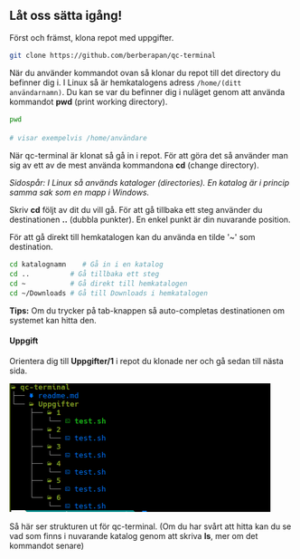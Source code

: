 ## Låt oss sätta igång!

Först och främst, klona repot med uppgifter.

```bash
git clone https://github.com/berberapan/qc-terminal
```

När du använder kommandot ovan så klonar du repot till det directory du befinner dig i.
I Linux så är hemkatalogens adress `/home/(ditt användarnamn)`. Du kan se var du befinner dig i nuläget genom att använda kommandot **pwd** (print working directory).


```bash
pwd

# visar exempelvis /home/användare
```

När qc-terminal är klonat så gå in i repot. För att göra det så använder man sig av ett av de mest använda kommandona **cd** (change directory). 

*Sidospår: I Linux så används kataloger (directories). En katalog är i princip samma sak som en mapp i Windows.* 

Skriv **cd** följt av dit du vill gå. För att gå tillbaka ett steg använder du destinationen **..** (dubbla punkter). En enkel punkt är din nuvarande position.

För att gå direkt till hemkatalogen kan du använda en tilde '~' som destination.

```bash
cd katalognamn    # Gå in i en katalog
cd ..          # Gå tillbaka ett steg
cd ~           # Gå direkt till hemkatalogen
cd ~/Downloads # Gå till Downloads i hemkatalogen
```

**Tips:** Om du trycker på tab-knappen så auto-completas destinationen om systemet kan hitta den. 

#### Uppgift

Orientera dig till **Uppgifter/1** i repot du klonade ner och gå sedan till nästa sida.

![structure](static/structure.png)

Så här ser strukturen ut för qc-terminal.
(Om du har svårt att hitta kan du se vad som finns i nuvarande katalog genom att skriva **ls**, mer om det kommandot senare)
